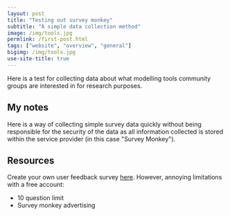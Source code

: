 ```yaml
---
layout: post
title: "Testing out survey monkey"
subtitle: "A simple data collection method"
image: /img/tools.jpg
permlink: /first-post.html
tags: ["website", "overview", "general"]
bigimg: /img/tools.jpg
use-site-title: true
---
```


Here is a test for collecting data about what modelling tools community groups are interested in for research purposes.

<div><script>(function(t,e,s,n){var o,a,c;t.SMCX=t.SMCX||[],e.getElementById(n)||(o=e.getElementsByTagName(s),a=o[o.length-1],c=e.createElement(s),c.type="text/javascript",c.async=!0,c.id=n,c.src=["https:"===location.protocol?"https://":"http://","widget.surveymonkey.com/collect/website/js/tR<ivTqnLgj758hTBazgd1v8MUycamAb3VEBKdA6ZELf5AtxQHgGxtLc9WKRHeVH.js"].join(""),a.parentNode.insertBefore(c,a))})(window,document,"script","smcx-sdk")</script></div>

## My notes

Here is a way of collecting simple survey data quickly without being responsible for the security of the data as all information collected is stored within the service provider (in this case "Survey Monkey").

## Resources

Create your own user feedback survey [here](https://www.surveymonkey.com). However, annoying limitations with a free account:
- 10 question limit
- Survey monkey advertising